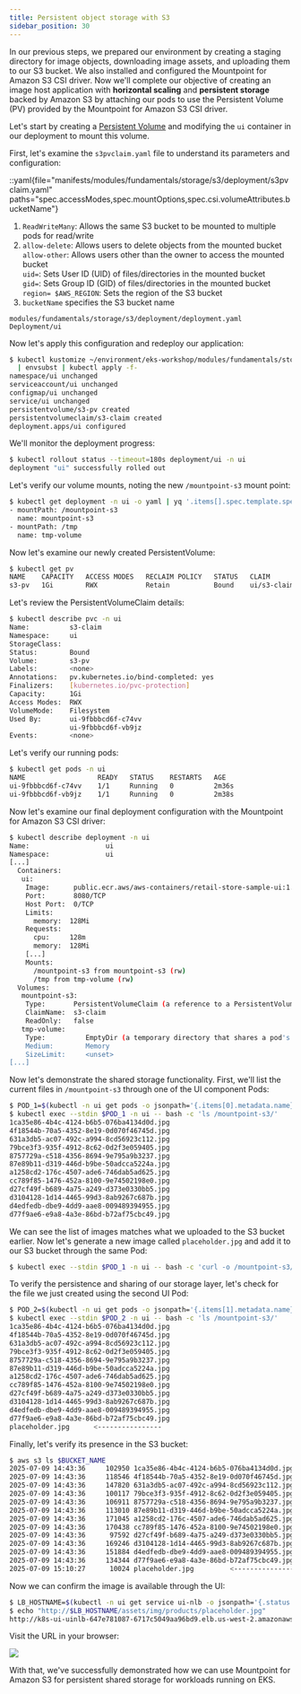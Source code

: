 ```yaml
---
title: Persistent object storage with S3
sidebar_position: 30
---
```


In our previous steps, we prepared our environment by creating a staging directory for image objects, downloading image assets, and uploading them to our S3 bucket. We also installed and configured the Mountpoint for Amazon S3 CSI driver. Now we'll complete our objective of creating an image host application with **horizontal scaling** and **persistent storage** backed by Amazon S3 by attaching our pods to use the Persistent Volume (PV) provided by the Mountpoint for Amazon S3 CSI driver.

Let's start by creating a [Persistent Volume](https://kubernetes.io/docs/concepts/storage/persistent-volumes/) and modifying the `ui` container in our deployment to mount this volume.

First, let's examine the `s3pvclaim.yaml` file to understand its parameters and configuration:

::yaml{file="manifests/modules/fundamentals/storage/s3/deployment/s3pvclaim.yaml" paths="spec.accessModes,spec.mountOptions,spec.csi.volumeAttributes.bucketName"}

1. `ReadWriteMany`: Allows the same S3 bucket to be mounted to multiple pods for read/write
2. `allow-delete`: Allows users to delete objects from the mounted bucket  
   `allow-other`: Allows users other than the owner to access the mounted bucket  
   `uid=`: Sets User ID (UID) of files/directories in the mounted bucket  
   `gid=`: Sets Group ID (GID) of files/directories in the mounted bucket  
   `region= $AWS_REGION`: Sets the region of the S3 bucket
3. `bucketName` specifies the S3 bucket name

```kustomization
modules/fundamentals/storage/s3/deployment/deployment.yaml
Deployment/ui
```

Now let's apply this configuration and redeploy our application:

```bash
$ kubectl kustomize ~/environment/eks-workshop/modules/fundamentals/storage/s3/deployment \
  | envsubst | kubectl apply -f-
namespace/ui unchanged
serviceaccount/ui unchanged
configmap/ui unchanged
service/ui unchanged
persistentvolume/s3-pv created
persistentvolumeclaim/s3-claim created
deployment.apps/ui configured
```

We'll monitor the deployment progress:

```bash
$ kubectl rollout status --timeout=180s deployment/ui -n ui
deployment "ui" successfully rolled out
```

Let's verify our volume mounts, noting the new `/mountpoint-s3` mount point:

```bash
$ kubectl get deployment -n ui -o yaml | yq '.items[].spec.template.spec.containers[].volumeMounts'
- mountPath: /mountpoint-s3
  name: mountpoint-s3
- mountPath: /tmp
  name: tmp-volume
```

Now let's examine our newly created PersistentVolume:

```bash
$ kubectl get pv
NAME    CAPACITY   ACCESS MODES   RECLAIM POLICY   STATUS   CLAIM             STORAGECLASS   VOLUMEATTRIBUTESCLASS   REASON   AGE
s3-pv   1Gi        RWX            Retain           Bound    ui/s3-claim                      <unset>                          2m31s
```

Let's review the PersistentVolumeClaim details:

```bash
$ kubectl describe pvc -n ui
Name:          s3-claim
Namespace:     ui
StorageClass:
Status:        Bound
Volume:        s3-pv
Labels:        <none>
Annotations:   pv.kubernetes.io/bind-completed: yes
Finalizers:    [kubernetes.io/pvc-protection]
Capacity:      1Gi
Access Modes:  RWX
VolumeMode:    Filesystem
Used By:       ui-9fbbbcd6f-c74vv
               ui-9fbbbcd6f-vb9jz
Events:        <none>
```

Let's verify our running pods:

```bash
$ kubectl get pods -n ui
NAME                  READY   STATUS    RESTARTS   AGE
ui-9fbbbcd6f-c74vv    1/1     Running   0          2m36s
ui-9fbbbcd6f-vb9jz    1/1     Running   0          2m38s
```

Now let's examine our final deployment configuration with the Mountpoint for Amazon S3 CSI driver:

```bash
$ kubectl describe deployment -n ui
Name:                   ui
Namespace:              ui
[...]
  Containers:
   ui:
    Image:      public.ecr.aws/aws-containers/retail-store-sample-ui:1.2.1
    Port:       8080/TCP
    Host Port:  0/TCP
    Limits:
      memory:  128Mi
    Requests:
      cpu:     128m
      memory:  128Mi
    [...]
    Mounts:
      /mountpoint-s3 from mountpoint-s3 (rw)
      /tmp from tmp-volume (rw)
  Volumes:
   mountpoint-s3:
    Type:       PersistentVolumeClaim (a reference to a PersistentVolumeClaim in the same namespace)
    ClaimName:  s3-claim
    ReadOnly:   false
   tmp-volume:
    Type:          EmptyDir (a temporary directory that shares a pod's lifetime)
    Medium:        Memory
    SizeLimit:     <unset>
[...]
```

Now let's demonstrate the shared storage functionality. First, we'll list the current files in `/mountpoint-s3` through one of the UI component Pods:

```bash
$ POD_1=$(kubectl -n ui get pods -o jsonpath='{.items[0].metadata.name}')
$ kubectl exec --stdin $POD_1 -n ui -- bash -c 'ls /mountpoint-s3/'
1ca35e86-4b4c-4124-b6b5-076ba4134d0d.jpg
4f18544b-70a5-4352-8e19-0d070f46745d.jpg
631a3db5-ac07-492c-a994-8cd56923c112.jpg
79bce3f3-935f-4912-8c62-0d2f3e059405.jpg
8757729a-c518-4356-8694-9e795a9b3237.jpg
87e89b11-d319-446d-b9be-50adcca5224a.jpg
a1258cd2-176c-4507-ade6-746dab5ad625.jpg
cc789f85-1476-452a-8100-9e74502198e0.jpg
d27cf49f-b689-4a75-a249-d373e0330bb5.jpg
d3104128-1d14-4465-99d3-8ab9267c687b.jpg
d4edfedb-dbe9-4dd9-aae8-009489394955.jpg
d77f9ae6-e9a8-4a3e-86bd-b72af75cbc49.jpg
```

We can see the list of images matches what we uploaded to the S3 bucket earlier. Now let's generate a new image called `placeholder.jpg` and add it to our S3 bucket through the same Pod:

```bash
$ kubectl exec --stdin $POD_1 -n ui -- bash -c 'curl -o /mountpoint-s3/placeholder.jpg https://placehold.co/600x400/jpg?text=EKS+Workshop\\nPlaceholder'
```

To verify the persistence and sharing of our storage layer, let's check for the file we just created using the second UI Pod:

```bash
$ POD_2=$(kubectl -n ui get pods -o jsonpath='{.items[1].metadata.name}')
$ kubectl exec --stdin $POD_2 -n ui -- bash -c 'ls /mountpoint-s3/'
1ca35e86-4b4c-4124-b6b5-076ba4134d0d.jpg
4f18544b-70a5-4352-8e19-0d070f46745d.jpg
631a3db5-ac07-492c-a994-8cd56923c112.jpg
79bce3f3-935f-4912-8c62-0d2f3e059405.jpg
8757729a-c518-4356-8694-9e795a9b3237.jpg
87e89b11-d319-446d-b9be-50adcca5224a.jpg
a1258cd2-176c-4507-ade6-746dab5ad625.jpg
cc789f85-1476-452a-8100-9e74502198e0.jpg
d27cf49f-b689-4a75-a249-d373e0330bb5.jpg
d3104128-1d14-4465-99d3-8ab9267c687b.jpg
d4edfedb-dbe9-4dd9-aae8-009489394955.jpg
d77f9ae6-e9a8-4a3e-86bd-b72af75cbc49.jpg
placeholder.jpg      <----------------
```

Finally, let's verify its presence in the S3 bucket:

```bash
$ aws s3 ls $BUCKET_NAME
2025-07-09 14:43:36     102950 1ca35e86-4b4c-4124-b6b5-076ba4134d0d.jpg
2025-07-09 14:43:36     118546 4f18544b-70a5-4352-8e19-0d070f46745d.jpg
2025-07-09 14:43:36     147820 631a3db5-ac07-492c-a994-8cd56923c112.jpg
2025-07-09 14:43:36     100117 79bce3f3-935f-4912-8c62-0d2f3e059405.jpg
2025-07-09 14:43:36     106911 8757729a-c518-4356-8694-9e795a9b3237.jpg
2025-07-09 14:43:36     113010 87e89b11-d319-446d-b9be-50adcca5224a.jpg
2025-07-09 14:43:36     171045 a1258cd2-176c-4507-ade6-746dab5ad625.jpg
2025-07-09 14:43:36     170438 cc789f85-1476-452a-8100-9e74502198e0.jpg
2025-07-09 14:43:36      97592 d27cf49f-b689-4a75-a249-d373e0330bb5.jpg
2025-07-09 14:43:36     169246 d3104128-1d14-4465-99d3-8ab9267c687b.jpg
2025-07-09 14:43:36     151884 d4edfedb-dbe9-4dd9-aae8-009489394955.jpg
2025-07-09 14:43:36     134344 d77f9ae6-e9a8-4a3e-86bd-b72af75cbc49.jpg
2025-07-09 15:10:27      10024 placeholder.jpg         <----------------
```

Now we can confirm the image is available through the UI:

```bash
$ LB_HOSTNAME=$(kubectl -n ui get service ui-nlb -o jsonpath='{.status.loadBalancer.ingress[*].hostname}{"\n"}')
$ echo "http://$LB_HOSTNAME/assets/img/products/placeholder.jpg"
http://k8s-ui-uinlb-647e781087-6717c5049aa96bd9.elb.us-west-2.amazonaws.com/assets/img/products/placeholder.jpg
```

Visit the URL in your browser:

<Browser url="http://k8s-ui-uinlb-647e781087-6717c5049aa96b...">
<img src={require('./assets/placeholder.jpg').default}/>
</Browser>

With that, we've successfully demonstrated how we can use Mountpoint for Amazon S3 for persistent shared storage for workloads running on EKS.
